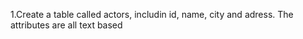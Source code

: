 1.Create a table called actors, includin id, name, city and adress. The attributes are all text based 
